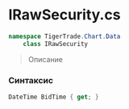 
# IRawSecurity.cs
```csharp
namespace TigerTrade.Chart.Data  
    class IRawSecurity
```

> Описание

### Синтаксис
```csharp
DateTime BidTime { get; }
```
